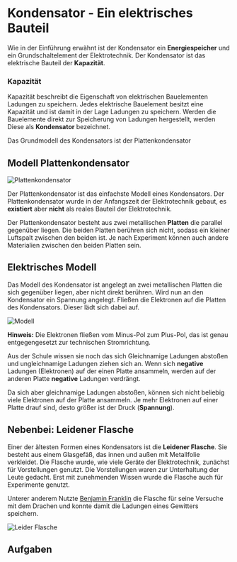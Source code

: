 # Kondensator - Ein elektrisches Bauteil

Wie in der Einführung erwähnt ist der Kondensator ein **Energiespeicher** und ein Grundschaltelement der Elektrotechnik. Der Kondensator ist das elektrische Bauteil der **Kapazität**.

### Kapazität

Kapazität beschreibt die Eigenschaft von elektrischen Bauelementen Ladungen zu speichern. Jedes elektrische Bauelement besitzt eine Kapazität und ist damit in der Lage Ladungen zu speichern. Werden die Bauelemente direkt zur Speicherung von Ladungen hergestellt, werden Diese als **Kondensator** bezeichnet.

Das Grundmodell des Kondensators ist der Plattenkondensator

## Modell Plattenkondensator

![Plattenkondensator](https://upload.wikimedia.org/wikipedia/commons/d/d3/Plattenkondensator_hg.jpg)

Der Plattenkondensator ist das einfachste Modell eines Kondensators. Der Plattenkondensator wurde in der Anfangszeit der Elektrotechnik gebaut, es **existiert** aber **nicht** als reales Bauteil der Elektrotechnik.

Der Plattenkondensator besteht aus zwei metallischen **Platten** die parallel gegenüber liegen. Die beiden Platten berühren sich nicht, sodass ein kleiner Luftspalt zwischen den beiden ist. Je nach Experiment können auch andere Materialien zwischen den beiden Platten sein. 

## Elektrisches Modell

Das Modell des Kondensator ist angelegt an zwei metallischen Platten die sich gegenüber liegen, aber nicht direkt berühren. Wird nun an den Kondensator ein Spannung angelegt. Fließen die Elektronen auf die Platten des Kondensators. Dieser lädt sich dabei auf.

![Modell](../Bilder/Modell/Kondensator.png)

**Hinweis:** Die Elektronen fließen vom Minus-Pol zum Plus-Pol, das ist genau entgegengesetzt zur technischen Stromrichtung.

Aus der Schule wissen sie noch das sich Gleichnamige Ladungen abstoßen und ungleichnamige Ladungen ziehen sich an. Wenn sich **negative** Ladungen (Elektronen) auf der einen Platte ansammeln, werden auf der anderen Platte **negative** Ladungen verdrängt.

Da sich aber gleichnamige Ladungen abstoßen, können sich nicht beliebig viele Elektronen auf der Platte ansammeln. Je mehr Elektronen auf einer Platte drauf sind, desto größer ist der Druck (**Spannung**).

## Nebenbei: Leidener Flasche

Einer der ältesten Formen eines Kondensators ist die **Leidener Flasche**. Sie besteht aus einem Glasgefäß, das innen und außen mit Metallfolie verkleidet. Die Flasche wurde, wie viele Geräte der Elektrotechnik, zunächst für Vorstellungen genutzt. Die Vorstellungen waren zur Unterhaltung der Leute gedacht. Erst mit zunehmenden Wissen wurde die Flasche auch für Experimente genutzt. 

Unterer anderem Nutzte [Benjamin Franklin](https://de.wikipedia.org/wiki/Benjamin_Franklin) die Flasche für seine Versuche mit dem Drachen und konnte damit die Ladungen eines Gewitters speichern.

![Leider Flasche](https://upload.wikimedia.org/wikipedia/commons/c/c8/Leid-flasch.gif)

## Aufgaben